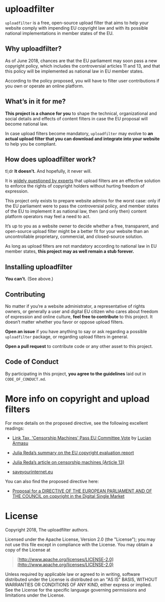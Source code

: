 # uploadfilter

`uploadfilter` is a free, open-source upload filter that aims to help your website comply with impending EU copyright law and with its possible national implementations in member states of the EU.


## Why uploadfilter?

As of June 2018, chances are that the EU parliament may soon pass a new copyright policy, which includes the controversial articles 11 and 13, and that this policy will be implemented as national law in EU member states.

According to the policy proposed, you will have to filter user contributions if you own or operate an online platform.


## What’s in it for me?

**This project is a chance for you** to shape the technical, organizational and social details and effects of content filters in case the EU proposal will become national law.

In case upload filters become mandatory, `uploadfilter` may evolve to **an actual upload filter that you can download and integrate into your website** to help you be compliant.


## How does uploadfilter work?

tl;dr **It doesn’t.** And hopefully, it never will.

It is [widely questioned by experts](https://juliareda.eu/eu-copyright-reform/censorship-machines/) that upload filters are an effective solution to enforce the rights of copyright holders without hurting freedom of expression.

This project only exists to prepare website admins for the worst case: only if the EU parliament were to pass the controversial policy, and member states of the EU to implement it as national law, then (and only then) content platform operators may feel a need to act.

It’s up to you as a website owner to decide whether a free, transparent, and open-source upload filter might be a better fit for your website than an uncontrollable proprietary, commercial, and closed-source solution.

As long as upload filters are not mandatory according to national law in EU member states, **this project may as well remain a stub forever.**


## Installing uploadfilter

**You can’t.** (See above.)


## Contributing

No matter if you’re a website administrator, a representative of rights owners, or generally a user and digital EU citizen who cares about freedom of expression and online culture, **feel free to contribute** to this project. It doesn’t matter whether you favor or oppose upload filters.

**Open an issue** if you have anything to say or ask regarding a possible `uploadfilter` package, or regarding upload filters in general.

**Open a pull request** to contribute code or any other asset to this project.


## Code of Conduct

By participating in this project, **you agree to the guidelines** laid out in `CODE_OF_CONDUCT.md`.


# More info on copyright and upload filters

For more details on the proposed directive, see the following excellent readings:

- [Link Tax, 'Censorship Machines' Pass EU Committee Vote](https://www.tomshardware.com/news/link-tax-copyright-juri-vote,37330.html) by [Lucian Armasu](https://twitter.com/lucian_armasu)

- [Julia Reda’s summary on the EU copyright evaluation report](https://juliareda.eu/copyright-evaluation-report/)

- [Julia Reda’s article on censorship machines (Article 13)](https://juliareda.eu/eu-copyright-reform/censorship-machines/)

- [saveyourinternet.eu](https://saveyourinternet.eu/)


You can also find the proposed directive here:

- [Proposal for a DIRECTIVE OF THE EUROPEAN PARLIAMENT AND OF THE COUNCIL on copyright in the Digital Single Market](https://eur-lex.europa.eu/legal-content/EN/TXT/?uri=CELEX:52016PC0593)


# License

Copyright 2018, The uploadfilter authors.

Licensed under the Apache License, Version 2.0 (the "License");
you may not use this file except in compliance with the License.
You may obtain a copy of the License at

> [http://www.apache.org/licenses/LICENSE-2.0](http://www.apache.org/licenses/LICENSE-2.0)

Unless required by applicable law or agreed to in writing, software
distributed under the License is distributed on an "AS IS" BASIS,
WITHOUT WARRANTIES OR CONDITIONS OF ANY KIND, either express or implied.
See the License for the specific language governing permissions and
limitations under the License.
